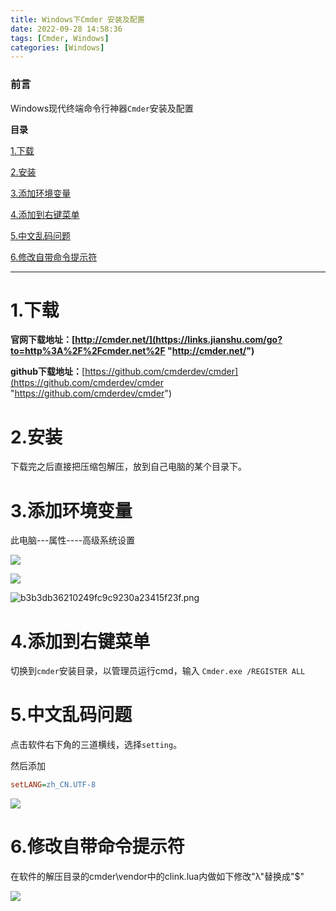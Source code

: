 ```yaml
---
title: Windows下Cmder 安装及配置
date: 2022-09-28 14:58:36
tags: [Cmder, Windows]
categories: [Windows]
---
```


### 前言

Windows现代终端命令行神器`Cmder`安装及配置

**目录**

[1.下载](about:blank#1.%E4%B8%8B%E8%BD%BD "1.下载")

[2.安装](about:blank#2.%E5%AE%89%E8%A3%85 "2.安装")

[3.添加环境变量](about:blank#3.%E6%B7%BB%E5%8A%A0%E7%8E%AF%E5%A2%83%E5%8F%98%E9%87%8F "3.添加环境变量")

[4.添加到右键菜单](about:blank#%C2%A04.%E6%B7%BB%E5%8A%A0%E5%88%B0%E5%8F%B3%E9%94%AE%E8%8F%9C%E5%8D%95 "4.添加到右键菜单")

[5.中文乱码问题](about:blank#%C2%A05.%E4%B8%AD%E6%96%87%E4%B9%B1%E7%A0%81%E9%97%AE%E9%A2%98 "5.中文乱码问题")

[6.修改自带命令提示符](about:blank#%C2%A06.%E4%BF%AE%E6%94%B9%E8%87%AA%E5%B8%A6%E5%91%BD%E4%BB%A4%E6%8F%90%E7%A4%BA%E7%AC%A6 "6.修改自带命令提示符")

* * *

1.下载
====

**官网下载地址：[http://cmder.net/](https://links.jianshu.com/go?to=http%3A%2F%2Fcmder.net%2F "http://cmder.net/")**

**github下载地址：**[https://github.com/cmderdev/cmder](https://github.com/cmderdev/cmder "https://github.com/cmderdev/cmder") 

2.安装
====

下载完之后直接把压缩包解压，放到自己电脑的某个目录下。

3.添加环境变量
========

 此电脑---属性----高级系统设置

![](https://s2.loli.net/2023/07/09/ICerKXoJh5NbdnM.png)

![](https://s2.loli.net/2023/07/09/DIAHZfat6kyqWdh.png)

![b3b3db36210249fc9c9230a23415f23f.png](https://s2.loli.net/2023/07/09/ZSW9hCgbk3lmjTO.png)

4.添加到右键菜单
=========

切换到`cmder`安装目录，以管理员运行cmd，输入 `Cmder.exe /REGISTER ALL`

5.中文乱码问题
========

点击软件右下角的三道横线，选择`setting`。

然后添加

```ini
setLANG=zh_CN.UTF-8
```

![](https://s2.loli.net/2023/07/09/MXEGtji8Cow4RBL.png)

6.**修改自带命令提示符**
===============

在软件的解压目录的cmder\\vendor中的clink.lua内做如下修改"λ"替换成"$"

![](https://s2.loli.net/2023/07/09/EhfSNcx2gPXotiY.png)
